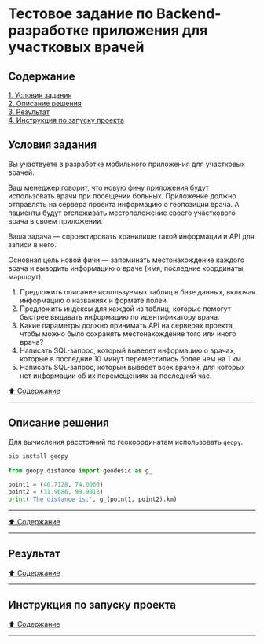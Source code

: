 # Тестовое задание по Backend-разработке приложения для участковых врачей #

## Содержание ##

[1. Условия задания](#условия-задания)    
[2. Описание решения](#описание-решения)    
[3. Результат](#результат)    
[4. Инструкция по запуску проекта](#инструкция-по-запуску-проекта)    

## Условия задания ##

Вы участвуете в разработке мобильного приложения для участковых врачей.

Ваш менеджер говорит, что новую фичу приложения будут использовать врачи при
посещении больных. Приложение должно отправлять на сервера проекта информацию о
геопозиции врача. А пациенты будут отслеживать местоположение своего участкового
врача в своем приложении.

Ваша задача&nbsp;&mdash; спроектировать хранилище такой информации и API для
записи в него.

Основная цель новой фичи&nbsp;&mdash; запоминать местонахождение каждого врача и
выводить информацию о враче (имя, последние координаты, маршрут).

1. Предложить описание используемых таблиц в базе данных, включая информацию о
названиях и формате полей.
2. Предложить индексы для каждой из таблиц, которые помогут быстрее выдавать
информацию по идентификатору врача.
3. Какие параметры должно принимать API на серверах проекта, чтобы можно было
сохранять местонахождение того или иного врача?
4. Написать SQL-запрос, который выведет информацию о врачах, которые в последние
10 минут переместились более чем на 1 км.
5. Написать SQL-запрос, который выведет всех врачей, для которых нет информации
об их перемещениях за последний час.

[:arrow_up: Содержание](#содержание)

----

## Описание решения ##

Для вычисления расстояний по геокоординатам использовать `geopy`.

```bash
pip install geopy
```

```python
from geopy.distance import geodesic as g_

point1 = (40.7128, 74.0060)
point2 = (31.9686, 99.9018)
print('The distance is:', g_(point1, point2).km)
```

----

[:arrow_up: Содержание](#содержание)

----

## Результат ##

[:arrow_up: Содержание](#содержание)

----

## Инструкция по запуску проекта ##

[:arrow_up: Содержание](#содержание)

----
